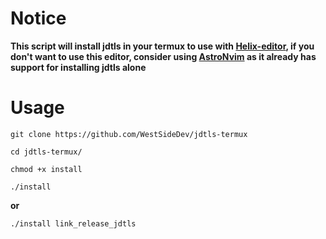 # Notice
**This script will install jdtls in your termux to use with [Helix-editor](https://github.com/helix-editor/helix), if you don't want to use this editor, consider using [AstroNvim](https://github.com/AstroNvim/AstroNvim) as it already has support for installing jdtls alone**

# Usage 
`git clone https://github.com/WestSideDev/jdtls-termux`

`cd jdtls-termux/`

`chmod +x install`

`./install`

**or**

`./install link_release_jdtls`
